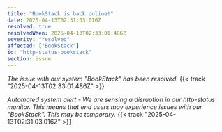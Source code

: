 ```yaml
---
title: "BookStack is back online!"
date: 2025-04-13T02:31:03.016Z
resolved: true
resolvedWhen: 2025-04-13T02:33:01.486Z
severity: "resolved"
affected: ["BookStack"]
id: "http-status-bookstack"
section: issue
---
```


*The issue with our system "BookStack" has been resolved.* {{< track "2025-04-13T02:33:01.486Z" >}}

**Automated system alert* - We are sensing a disruption in our http-status monitor. This means that end users may experience issues with our "BookStack". This may be temporary.* {{< track "2025-04-13T02:31:03.016Z" >}}
